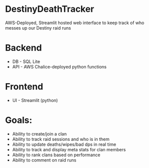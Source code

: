 # DestinyDeathTracker
AWS-Deployed, Streamlit hosted web interface to keep track of who messes up our Destiny raid runs

# Backend
* DB - SQL Lite
* API - AWS Chalice-deployed python functions

# Frontend
* UI - Streamlit (python)

# Goals:
* Ability to create/join a clan
* Ability to track raid sessions and who is in them
* Ability to update deaths/wipes/bad dps in real time
* Ability to track and display meta stats for clan members
* Ability to rank clans based on performance
* Ability to comment on raid runs
